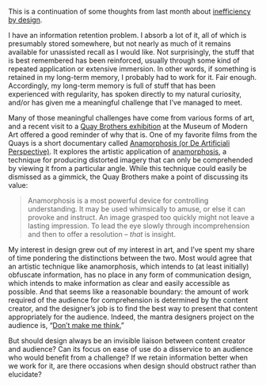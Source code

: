 

This is a continuation of some thoughts from last month about [inefficiency by
design](http://the-pastry-box-project.net/rob-weychert/2012-october-19/).

I have an information retention problem. I absorb a lot of it, all of which is presumably stored somewhere,
but not nearly as much of it remains available for unassisted recall as I would like. Not surprisingly, the
stuff that is best remembered has been reinforced, usually through some kind of repeated application or
extensive immersion. In other words, if something is retained in my long-term memory, I probably had to work
for it. Fair enough. Accordingly, my long-term memory is full of stuff that has been experienced with
regularity, has spoken directly to my natural curiosity, and/or has given me a meaningful challenge that
I’ve managed to meet.

Many of those meaningful challenges have come from various forms of art, and a recent visit to a [Quay
Brothers exhibition](http://www.moma.org/visit/calendar/exhibitions/1240) at the Museum of Modern Art offered
a good reminder of why that is. One of my favorite films from the Quays is a short documentary called
[Anamorphosis (or De Artificiali Perspective)](http://www.youtube.com/watch?v=5D80A04qmO0). It explores the
artistic application of [anamorphosis](http://en.wikipedia.org/wiki/Anamorphosis), a technique for producing
distorted imagery that can only be comprehended by viewing it from a particular angle. While this technique
could easily be dismissed as a gimmick, the Quay Brothers make a point of discussing its
value:

>  
> Anamorphosis is a most powerful device for controlling understanding. It may be used whimsically to amuse, or
> else it can provoke and instruct. An image grasped too quickly might not leave a lasting impression. To lead
> the eye slowly through incomprehension and then to offer a resolution – *that* is
> insight.

My interest in design grew out of my interest in art, and I’ve spent my share of time pondering the
distinctions between the two. Most would agree that an artistic technique like anamorphosis, which intends to
(at least initially) obfuscate information, has no place in any form of communication design, which intends to
make information as clear and easily accessible as possible. And that seems like a reasonable boundary: the
amount of work required of the audience for comprehension is determined by the content creator, and the
designer’s job is to find the best way to present that content appropriately for the audience. Indeed, the
mantra designers project on the audience is, “[Don’t make me
think.](http://www.sensible.com/dmmt.html)”

But should design always be an invisible liaison between content creator and audience? Can its focus on ease
of use do a disservice to an audience who would benefit from a challenge? If we retain information better when
we work for it, are there occasions when design should obstruct rather than elucidate?